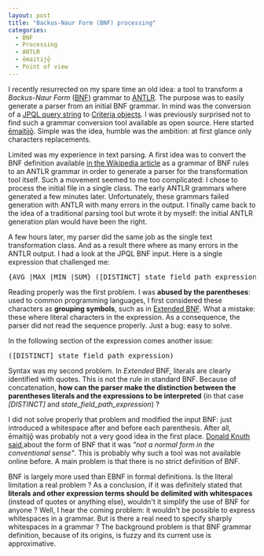 ```yaml
---
layout: post 
title: "Backus-Naur Form (BNF) processing"
categories:
  - BNF
  - Processing
  - ANTLR
  - ēmaitijǭ
  - Point of view
---
```

<div itemprop="about" itemscope itemtype="http://schema.org/SoftwareApplication">
<p>
I recently resurrected on my spare time an old idea: a tool to transform a <em>Backus-Naur Form</em> (<a href="http://en.wikipedia.org/wiki/Backus%E2%80%93Naur_Form">BNF</a>) grammar to <a href="http://www.antlr.org/">ANTLR</a>. The purpose was to easily generate a parser from an initial BNF grammar. In mind was the conversion of a <a title="This link shows the initial BNF" href="http://docs.oracle.com/javaee/6/tutorial/doc/bnbuf.html">JPQL query string</a> to <a href="http://docs.oracle.com/javaee/6/tutorial/doc/gjitv.html">Criteria objects</a>. I was previously surprised not to find such a grammar conversion tool available as open source. Here started <a itemprop="url" href="https://github.com/bdulac/emaitijo/">ēmaitijǭ</a>. Simple was the idea, humble was the ambition: at first glance only characters replacements.
</p>
<p>
Limited was my experience in text parsing. A first idea was to convert the BNF definition available <a href="http://en.wikipedia.org/wiki/Backus%E2%80%93Naur_Form#Further_examples">in the Wikipedia article</a> as a grammar of BNF rules to an ANTLR grammar in order to generate a parser for the transformation tool itself. Such a movement seemed to me too complicated: I chose to process the initial file in a single class. The early ANTLR grammars where generated a few minutes later. Unfortunately, these grammars failed generation with ANTLR with many errors in the output. I finally came back to the idea of a traditional parsing tool but wrote it by myself: the initial ANTLR generation plan would have been the right. 
</p>
<p>
A few hours later, my parser did the same job as the single text transformation class. And as a result there where as many errors in the ANTLR output. I had a look at the JPQL BNF input. Here is a single expression that challenged me:
</p>
<pre>{AVG |MAX |MIN |SUM} ([DISTINCT] state_field_path_expression) | COUNT ([DISTINCT] identification_variable | state_field_path_expression | single_valued_association_path_expression)
</pre>
<p>
Reading properly was the first problem. I was <b>abused by the parentheses</b>: used to common programming languages, I first considered these characters as <b>grouping symbols</b>, such as in <a href="http://en.wikipedia.org/wiki/Extended_Backus%E2%80%93Naur_Form">Extended BNF</a>. What a mistake: these where literal characters in the expression. As a consequence, the parser did not read the sequence properly. Just a bug: easy to solve.
</p>
<p>
In the following section of the expression comes another issue:
</p>
<pre>([DISTINCT] state_field_path_expression)</pre>
<p>Syntax was my second problem. In <em>Extended</em> BNF, literals are clearly identified with quotes. This is not the rule in standard BNF. Because of concatenation, <b>how can the parser make the distinction between the parentheses literals and the expressions to be interpreted</b> (in that case <em>[DISTINCT]</em> and <em>state_field_path_expression</em>) ?
</p>
<p>
I did not solve properly that problem and modified the input BNF: just introduced a whitespace after and before each parenthesis. After all, ēmaitijǭ was probably not a very good idea in the first place. 
<span itemscope itemtype="http://schema.org/ScholarlyArticle">
  <span itemprop="author" itemscope itemtype="http://schema.org/Person">
    <a href="http://en.wikipedia.org/wiki/Donald_Knuth">Donald Knuth</a>
    <link itemprop="sameAs" href="http://en.wikipedia.org/wiki/Donald_Knuth"></link>
    <meta itemprop="givenName" content="Donald" />
    <meta itemprop="familyName" content="Knuth" />
  </span>
  <link itemprop="href="http://dx.doi.org/10.1145/355588.365140"></link>
  <a href="http://dx.doi.org/10.1145/355588.365140">
    said 
  </a>
</span>
about the form of BNF that it was <em> "not a normal form in the conventional sense"</em>. This is probably why such a tool was not available online before. A main problem is that there is no strict definition of BNF. 
</p>
<p>
BNF is largely more used than EBNF in formal definitions. Is the literal limitation a real problem ? As a conclusion, if it was definitely stated that <b>literals and other expression terms should be delimited with whitespaces</b> (instead of quotes or anything else), wouldn't it simplify the use of BNF for anyone ? Well, I hear the coming problem: it wouldn't be possible to express whitespaces in a grammar. But is there a real need to specify sharply whitespaces in a grammar ? The background problem is that BNF grammar definition, because of its origins, is fuzzy and its current use is approximative.
</p>
</div>